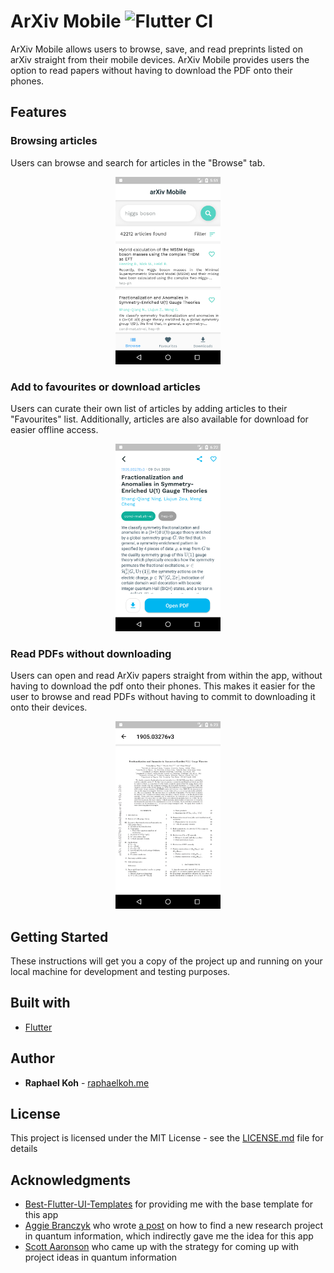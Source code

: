 # ArXiv Mobile ![Flutter CI](https://github.com/theRoughCode/arxiv-mobile/workflows/Flutter%20CI/badge.svg)

ArXiv Mobile allows users to browse, save, and read preprints listed on arXiv straight from their mobile devices. ArXiv Mobile provides users the option to read papers without having to download the PDF onto their phones.

## Features

### Browsing articles

Users can browse and search for articles in the "Browse" tab.

<p align="center">
    <img src="./assets/screenshots/browse.png" height="300">
</p>

### Add to favourites or download articles

Users can curate their own list of articles by adding articles to their "Favourites" list. Additionally, articles are also available for download for easier offline access.

<p align="center">
    <img src="./assets/screenshots/details.png" height="300">
</p>

### Read PDFs without downloading

Users can open and read ArXiv papers straight from within the app, without having to download the pdf onto their phones. This makes it easier for the user to browse and read PDFs without having to commit to downloading it onto their devices.

<p align="center">
    <img src="./assets/screenshots/article.png" height="300">
</p>

## Getting Started

These instructions will get you a copy of the project up and running on your local machine for development and testing purposes.

## Built with

- [Flutter](https://flutter.dev/)

## Author

- **Raphael Koh** - [raphaelkoh.me](https://www.raphaelkoh.me)

## License

This project is licensed under the MIT License - see the [LICENSE.md](LICENSE.md) file for details

## Acknowledgments

- [Best-Flutter-UI-Templates](https://github.com/mitesh77/Best-Flutter-UI-Templates) for providing me with the base template for this app
- [Aggie Branczyk](https://www.agatabranczyk.com/) who wrote [a post](https://www.linkedin.com/posts/agata-branczyk_research-quantumcomputing-activity-6706954960371875841-ekEj) on how to find a new research project in quantum information, which indirectly gave me the idea for this app
- [Scott Aaronson](https://www.scottaaronson.com/blog/?p=4684#comment-1833687) who came up with the strategy for coming up with project ideas in quantum information
